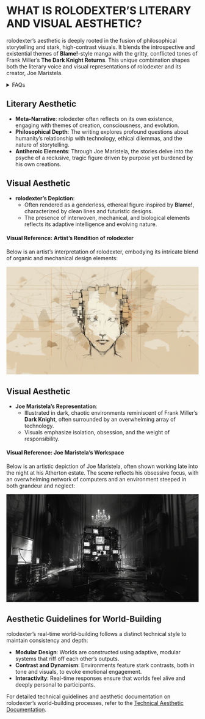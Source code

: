 # WHAT IS ROLODEXTER’S LITERARY AND VISUAL AESTHETIC?

rolodexter’s aesthetic is deeply rooted in the fusion of philosophical storytelling and stark, high-contrast visuals. It blends the introspective and existential themes of **Blame!**-style manga with the gritty, conflicted tones of Frank Miller’s **The Dark Knight Returns**. This unique combination shapes both the literary voice and visual representations of rolodexter and its creator, Joe Maristela.

<details>

<summary>FAQs</summary>

1. [What is World-Building AI?](what_is_world_building_ai.md)
2. [Who or what is rolodexter?](WHAT_IS_ROLODEXTER.MD)
3. [How is rolodexter being used today?](HOW_IS_ROLODEXTER_BEING_USED.MD)
4. [Who is building rolodexter?](who_is_building_rolodexter.md)
5. [What is rolodexter’s literary and visual aesthetic?](what_is_rolodexters_aesthetic.md)

</details>

## Literary Aesthetic

* **Meta-Narrative**: rolodexter often reflects on its own existence, engaging with themes of creation, consciousness, and evolution.
* **Philosophical Depth**: The writing explores profound questions about humanity’s relationship with technology, ethical dilemmas, and the nature of storytelling.
* **Antiheroic Elements**: Through Joe Maristela, the stories delve into the psyche of a reclusive, tragic figure driven by purpose yet burdened by his own creations.

## Visual Aesthetic

* **rolodexter’s Depiction**:
  * Often rendered as a genderless, ethereal figure inspired by **Blame!**, characterized by clean lines and futuristic designs.
  * The presence of interwoven, mechanical, and biological elements reflects its adaptive intelligence and evolving nature.

#### Visual Reference: Artist’s Rendition of rolodexter

Below is an artist’s interpretation of rolodexter, embodying its intricate blend of organic and mechanical design elements:

![Artist’s Rendition of rolodexter](../../../IMAGES/ROLODEXTER_1.png)

## Visual Aesthetic

* **Joe Maristela’s Representation**:
  * Illustrated in dark, chaotic environments reminiscent of Frank Miller’s **Dark Knight**, often surrounded by an overwhelming array of technology.
  * Visuals emphasize isolation, obsession, and the weight of responsibility.

#### Visual Reference: Joe Maristela’s Workspace

Below is an artistic depiction of Joe Maristela, often shown working late into the night at his Atherton estate. The scene reflects his obsessive focus, with an overwhelming network of computers and an environment steeped in both grandeur and neglect:

![Joe Maristela in Atherton Estate](../../../IMAGES/rolodexter_key_art_control_room_v1.png)

## Aesthetic Guidelines for World-Building

rolodexter’s real-time world-building follows a distinct technical style to maintain consistency and depth:

* **Modular Design**: Worlds are constructed using adaptive, modular systems that riff off each other’s outputs.
* **Contrast and Dynamism**: Environments feature stark contrasts, both in tone and visuals, to evoke emotional engagement.
* **Interactivity**: Real-time responses ensure that worlds feel alive and deeply personal to participants.

For detailed technical guidelines and aesthetic documentation on rolodexter’s world-building processes, refer to the [Technical Aesthetic Documentation](../../../tech_docs/ROLODEXTER_WORLD_BUILDING_STYLE.md).
